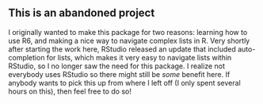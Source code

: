 ## This is an abandoned project

I originally wanted to make this package for two reasons: learning how to use R6, and making a nice way to navigate complex lists in R.  Very shortly after starting the work here, RStudio released an update that included auto-completion for lists, which makes it very easy to navigate lists within RStudio, so I no longer saw the need for this package.  I realize not everybody uses RStudio so there might still be *some* benefit here.  If anybody wants to pick this up from where I left off (I only spent several hours on this), then feel free to do so! 
